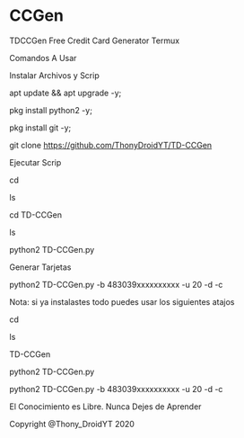 # CCGen
TDCCGen Free Credit Card Generator Termux


Comandos A Usar

Instalar Archivos y Scrip

apt update && apt upgrade -y;

pkg install python2 -y;

pkg install git -y;

git clone https://github.com/ThonyDroidYT/TD-CCGen

Ejecutar Scrip

cd

ls

cd TD-CCGen

ls

python2 TD-CCGen.py

Generar Tarjetas 

python2 TD-CCGen.py -b 483039xxxxxxxxxx -u 20 -d -c

Nota: si ya instalastes todo puedes usar los siguientes atajos

cd

ls

TD-CCGen

python2 TD-CCGen.py

python2 TD-CCGen.py -b 483039xxxxxxxxxx -u 20 -d -c

El Conocimiento es Libre. Nunca Dejes de Aprender

Copyright @Thony_DroidYT 2020
